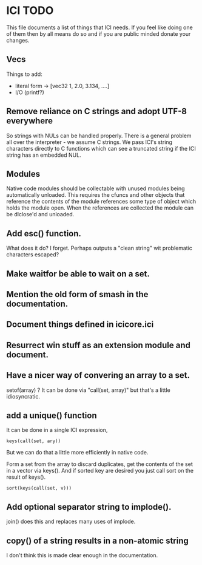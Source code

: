 # ICI TODO

This file documents a list of things that ICI needs. If you feel like
doing one of them then by all means do so and if you are public minded
donate your changes.

## Vecs

Things to add:

- literal form  -> [vec32 1, 2.0, 3.134, ....]
- I/O (printf?)

## Remove reliance on C strings and adopt UTF-8 everywhere

So strings with NULs can be handled properly. There is a general
problem all over the interpreter - we assume C strings. We pass
ICI's string characters directly to C functions which can see a
truncated string if the ICI string has an embedded NUL.

## Modules

Native code modules should be collectable with unused modules being
automatically unloaded. This requires the cfuncs and other objects
that reference the contents of the module references some type of
object which holds the module open. When the references are collected
the module can be dlclose'd and unloaded.

## Add esc() function.

What does it do? I forget. Perhaps outputs a "clean string" wit
problematic characters escaped?

## Make waitfor be able to wait on a set.

## Mention the old form of smash in the documentation.

## Document things defined in icicore.ici

## Resurrect win stuff as an extension module and document.

## Have a nicer way of convering an array to a set.

setof(array) ?  It can be done via "call(set, array)" but that's
a little idiosyncratic.

## add a unique() function

It can be done in a single ICI expression,

    keys(call(set, ary))
    
But we can do that a little more efficiently in native code.

Form a set from the array to discard duplicates, get the contents of
the set in a vector via keys().  And if sorted key are desired you
just call sort on the result of keys().

    sort(keys(call(set, v)))

## Add optional separator string to implode().

join() does this and replaces many uses of implode.

## copy() of a string results in a non-atomic string

I don't think this is made clear enough in the documentation.
